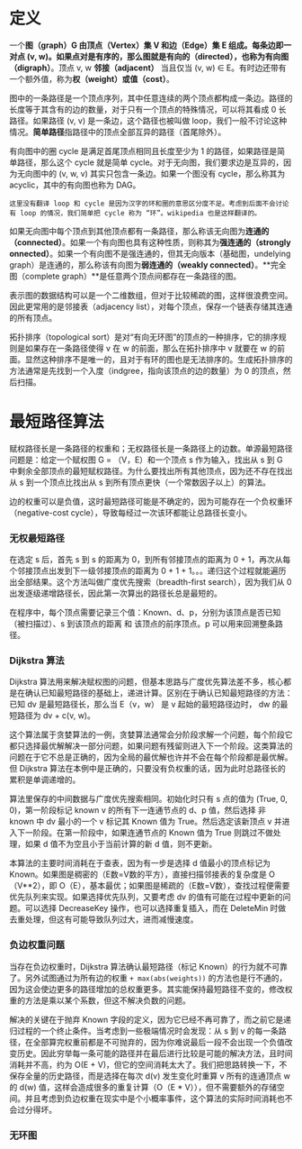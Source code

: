 # 定义

一个**图（graph）**G 由**顶点（Vertex）**集 V 和**边（Edge）**集 E 组成。每条边即一对点 (v, w)。如果点对是有序的，那么图就是有向的（directed），也称为**有向图（digraph）**。顶点 v, w **邻接（adjacent）** 当且仅当 (v, w) ∈ E。有时边还带有一个额外值，称为**权（weight）**或**值（cost）**。

图中的一条路径是一个顶点序列，其中任意连续的两个顶点都构成一条边。路径的长度等于其含有的边的数量，对于只有一个顶点的特殊情况，可以将其看成 0 长路径。如果路径 (v, v) 是一条边，这个路径也被叫做 loop，我们一般不讨论这种情况。**简单路径**指路径中的顶点全部互异的路径（首尾除外）。

有向图中的圈 cycle 是满足首尾顶点相同且长度至少为 1 的路径，如果路径是简单路径，那么这个 cycle 就是简单 cycle。对于无向图，我们要求边是互异的，因为无向图中的 (v, w, v) 其实只包含一条边。如果一个图没有 cycle，那么称其为 acyclic，其中的有向图也称为 DAG。

    这里没有翻译 loop 和 cycle 是因为汉字的环和圈的意思区分度不足。考虑到后面不会讨论有 loop 的情况，我们简单把 cycle 称为 “环”。wikipedia 也是这样翻译的。

如果无向图中每个顶点到其他顶点都有一条路径，那么称该无向图为**连通的（connected）**。如果一个有向图也具有这种性质，则称其为**强连通的（strongly onnected）**。如果一个有向图不是强连通的，但其无向版本（基础图，undelying graph）是连通的，那么称该有向图为**弱连通的（weakly connected）**。**完全图（complete graph）**是任意两个顶点间都存在一条路径的图。

表示图的数据结构可以是一个二维数组，但对于比较稀疏的图，这样很浪费空间。因此更常用的是邻接表（adjacency list），对每个顶点，保存一个链表存储其连通的所有顶点。

拓扑排序（topological sort）是对“有向无环图”的顶点的一种排序，它的排序规则是如果存在一条路径使得 v 在 w 的前面，那么在拓扑排序中 v 就要在 w 的前面。显然这种排序不是唯一的，且对于有环的图也是无法排序的。生成拓扑排序的方法通常是先找到一个入度（indgree，指向该顶点的边的数量）为 0 的顶点，然后扫描。

# 最短路径算法

赋权路径长是一条路径的权重和；无权路径长是一条路径上的边数。单源最短路径问题是：给定一个赋权图 G = （V，E）和一个顶点 s 作为输入，找出从 s 到 G 中剩余全部顶点的最短赋权路径。为什么要找出所有其他顶点，因为还不存在找出从 s 到一个顶点比找出从 s 到所有顶点更快（一个常数因子以上）的算法。

边的权重可以是负值，这时最短路径可能是不确定的，因为可能存在一个负权重环（negative-cost cycle），导致每经过一次该环都能让总路径长变小。

### 无权最短路径

在选定 s 后，首先 s 到 s 的距离为 0，到所有邻接顶点的距离为 0 + 1，再次从每个邻接顶点出发到下一级邻接顶点的距离为 0 + 1 + 1。。。递归这个过程就能遍历出全部结果。这个方法叫做广度优先搜索（breadth-first search），因为我们从 0 出发逐级递增路径长，因此第一次算出的路径长总是最短的。

在程序中，每个顶点需要记录三个值：Known、d、p，分别为该顶点是否已知（被扫描过）、s 到该顶点的距离 和 该顶点的前序顶点。p 可以用来回溯整条路径。

### Dijkstra 算法

Dijkstra 算法用来解决赋权图的问题，但基本思路与广度优先算法差不多，核心都是在确认已知最短路径的基础上，递进计算。区别在于确认已知最短路径的方法：已知 dv 是最短路径长，那么当 E（v，w） 是 v 起始的最短路径边时， dw 的最短路径为 dv + c(v, w)。

这个算法属于贪婪算法的一例，贪婪算法通常会分阶段求解一个问题，每个阶段它都只选择最优解解决一部分问题，如果问题有残留则进入下一个阶段。这类算法的问题在于它不总是正确的，因为全局的最优解也许并不会在每个阶段都是最优解。但 Dijkstra 算法在本例中是正确的，只要没有负权重的话，因为此时总路径长的累积是单调递增的。

算法里保存的中间数据与广度优先搜索相同。初始化时只有 s 点的值为 (True, 0, 0)，第一阶段标记 known v 的所有下一连通节点的 d、p 值，然后选择 非 known 中 dv 最小的一个 v 标记其 Known 值为 True。然后选定该新顶点 v 并进入下一阶段。在第一阶段中，如果连通节点的 Known 值为 True 则跳过不做处理，如果 d 值不为空且小于当前计算的新 d 值，则不更新。

本算法的主要时间消耗在于查表，因为有一步是选择 d 值最小的顶点标记为 Known。如果图是稠密的（E数=V数的平方），直接扫描邻接表的复杂度是 O（V**2），即 O（E），基本最优；如果图是稀疏的（E数=V数），查找过程便需要优先队列来实现。如果选择优先队列，又要考虑 dv 的值有可能在过程中更新的问题。可以选择 DecreaseKey 操作，也可以选择重复插入，而在 DeleteMin 时做去重处理，但这有可能导致队列过大，进而减慢速度。

### 负边权重问题

当存在负边权重时，Dijkstra 算法确认最短路径（标记 Known）的行为就不可靠了。另外试图通过为所有边的权重 `+ max(abs(weights))` 的方法也是行不通的，因为这会使边更多的路径增加的总权重更多。其实能保持最短路径不变的，修改权重的方法是乘以某个系数，但这不解决负数的问题。

解决的关键在于抛弃 Known 字段的定义，因为它已经不再可靠了，而之前它是递归过程的一个终止条件。当考虑到一些极端情况时会发现：从 s 到 v 的每一条路径，在全部算完权重前都是不可抛弃的，因为你难说最后一段不会出现一个负值改变历史。因此穷举每一条可能的路径并在最后进行比较是可能的解决方法，且时间消耗并不高，约为 O(E + V)，但它的空间消耗太大了。我们把思路转换一下，不保存全量的历史路径，而是选择在每次 d(v) 发生变化时重算 v 所有的连通顶点 w 的 d(w) 值，这样会造成很多的重复计算（O（E * V）），但不需要额外的存储空间。并且考虑到负边权重在现实中是个小概率事件，这个算法的实际时间消耗也不会过分得坏。

### 无环图


